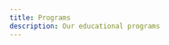 ```yaml
---
title: Programs
description: Our educational programs
---
```


<script setup>
import ProgramsList from './ProgramsList.vue'
</script>

<ProgramsList />
